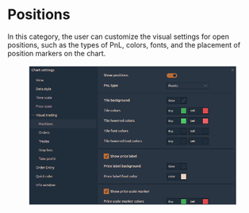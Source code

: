 # Positions

In this category, the user can customize the visual settings for open positions, such as the types of PnL, colors, fonts, and the placement of position markers on the chart.

<figure><img src="../../../../.gitbook/assets/clipboard-image-1727200587.png" alt=""><figcaption></figcaption></figure>
